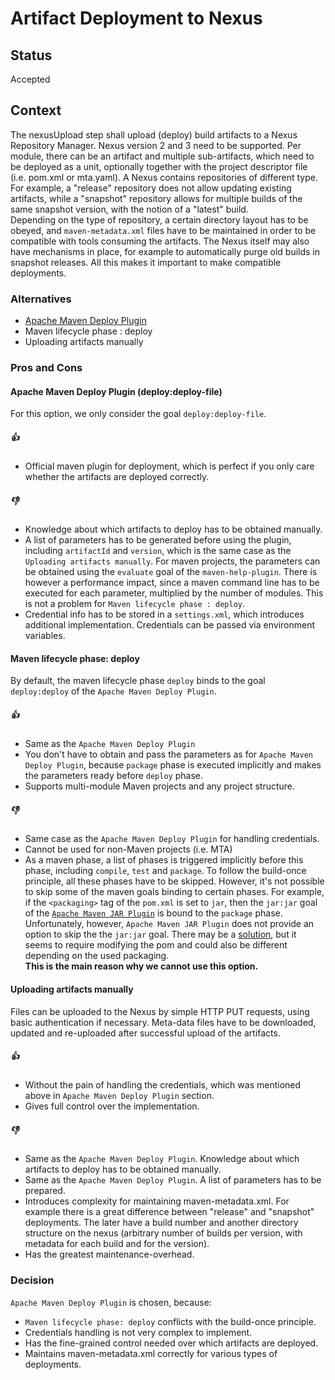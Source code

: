 # Artifact Deployment to Nexus

## Status

Accepted

## Context

The nexusUpload step shall upload (deploy) build artifacts to a Nexus Repository Manager. Nexus version 2 and 3 need to be supported.
Per module, there can be an artifact and multiple sub-artifacts, which need to be deployed as a unit, optionally together with the project descriptor file (i.e. pom.xml or mta.yaml).
A Nexus contains repositories of different type. For example, a "release" repository does not allow updating existing artifacts, while a "snapshot" repository allows for multiple builds of the same snapshot version, with the notion of a "latest" build.  
Depending on the type of repository, a certain directory layout has to be obeyed, and `maven-metadata.xml` files have to be maintained in order to be compatible with tools consuming the artifacts. The Nexus itself may also have mechanisms in place, for example to automatically purge old builds in snapshot releases.
All this makes it important to make compatible deployments. 

### Alternatives
* [Apache Maven Deploy Plugin](http://maven.apache.org/plugins/maven-deploy-plugin/)
* Maven lifecycle phase : deploy
* Uploading artifacts manually

### Pros and Cons

#### Apache Maven Deploy Plugin (deploy:deploy-file)
For this option, we only consider the goal `deploy:deploy-file`.
##### :+1:
- Official maven plugin for deployment, which is perfect if you only care whether the artifacts are deployed correctly.
##### :-1:
- Knowledge about which artifacts to deploy has to be obtained manually.
- A list of parameters has to be generated before using the plugin, including `artifactId` and `version`, which is the same case as the `Uploading artifacts manually`. For maven projects, the parameters can be obtained using the `evaluate` goal of the `maven-help-plugin`. There is however a performance impact, since a maven command line has to be executed for each parameter, multiplied by the number of modules. This is not a problem for `Maven lifecycle phase : deploy`.
- Credential info has to be stored in a `settings.xml`, which introduces additional implementation. Credentials can be passed via environment variables.


#### Maven lifecycle phase: deploy
By default, the maven lifecycle phase `deploy` binds to the goal `deploy:deploy` of the `Apache Maven Deploy Plugin`.
##### :+1:
- Same as the `Apache Maven Deploy Plugin`
- You don't have to obtain and pass the parameters as for `Apache Maven Deploy Plugin`, because `package` phase is executed implicitly and makes the parameters ready before `deploy` phase.
- Supports multi-module Maven projects and any project structure.
##### :-1:
- Same case as the `Apache Maven Deploy Plugin` for handling credentials.
- Cannot be used for non-Maven projects (i.e. MTA)
- As a maven phase, a list of phases is triggered implicitly before this phase, including `compile`, `test` and `package`.
To follow the build-once principle, all these phases have to be skipped.
However, it's not possible to skip some of the maven goals binding to certain phases.
For example, if the `<packaging>` tag of the `pom.xml` is set to `jar`, then the `jar:jar` goal of the [`Apache Maven JAR Plugin`](https://maven.apache.org/plugins/maven-jar-plugin/) is bound to the `package` phase.
Unfortunately, however, `Apache Maven JAR Plugin` does not provide an option to skip the the `jar:jar` goal. There may be a [solution](https://stackoverflow.com/questions/47673545/how-to-skip-jar-deploy-in-maven-and-deploy-the-assembly-only), but it seems to require modifying the pom and could also be different depending on the used packaging.  
**This is the main reason why we cannot use this option.**


#### Uploading artifacts manually
Files can be uploaded to the Nexus by simple HTTP PUT requests, using basic authentication if necessary. Meta-data files have to be downloaded, updated and re-uploaded after successful upload of the artifacts.
##### :+1:
- Without the pain of handling the credentials, which was mentioned above in `Apache Maven Deploy Plugin` section.
- Gives full control over the implementation. 
##### :-1:
- Same as the `Apache Maven Deploy Plugin`. Knowledge about which artifacts to deploy has to be obtained manually.
- Same as the `Apache Maven Deploy Plugin`. A list of parameters has to be prepared.
- Introduces complexity for maintaining maven-metadata.xml. For example there is a great difference between "release" and "snapshot" deployments. The later have a build number and another directory structure on the nexus (arbitrary number of builds per version, with metadata for each build and for the version). 
- Has the greatest maintenance-overhead.

### Decision
`Apache Maven Deploy Plugin` is chosen, because:
- `Maven lifecycle phase: deploy` conflicts with the build-once principle.
- Credentials handling is not very complex to implement.
- Has the fine-grained control needed over which artifacts are deployed.
- Maintains maven-metadata.xml correctly for various types of deployments.